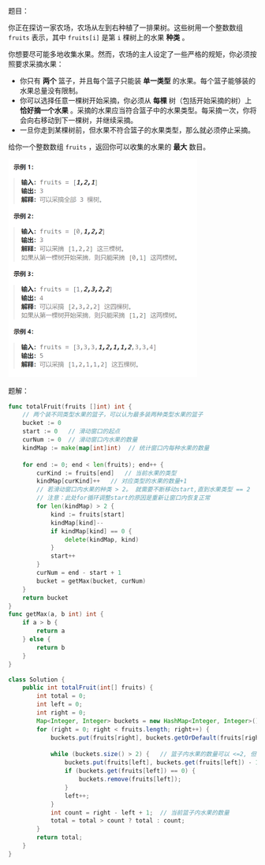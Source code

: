 题目：

你正在探访一家农场，农场从左到右种植了一排果树。这些树用一个整数数组 `fruits` 表示，其中 `fruits[i]` 是第 `i` 棵树上的水果 **种类** 。

你想要尽可能多地收集水果。然而，农场的主人设定了一些严格的规矩，你必须按照要求采摘水果：

- 你只有 **两个** 篮子，并且每个篮子只能装 **单一类型** 的水果。每个篮子能够装的水果总量没有限制。
- 你可以选择任意一棵树开始采摘，你必须从 **每棵** 树（包括开始采摘的树）上 **恰好摘一个水果** 。采摘的水果应当符合篮子中的水果类型。每采摘一次，你将会向右移动到下一棵树，并继续采摘。
- 一旦你走到某棵树前，但水果不符合篮子的水果类型，那么就必须停止采摘。

给你一个整数数组 `fruits` ，返回你可以收集的水果的 **最大** 数目。

<img src="904.水果成篮.assets/image-20240222214128307.png" alt="image-20240222214128307" style="zoom:50%;" />

题解：

```go
func totalFruit(fruits []int) int {
    // 两个装不同类型水果的篮子，可以认为最多装两种类型水果的篮子
    bucket := 0
    start := 0   // 滑动窗口的起点
    curNum := 0  // 滑动窗口内水果的数量
    kindMap := make(map[int]int)  // 统计窗口内每种水果的数量

    for end := 0; end < len(fruits); end++ {
        curKind := fruits[end]   // 当前水果的类型
        kindMap[curKind]++   // 对应类型的水果的数量+1
        // 若滑动窗口内水果的种类 > 2。 就需要不断移动start,直到水果类型 == 2 
        // 注意：此处for循环调整start的原因是重新让窗口内恢复正常
        for len(kindMap) > 2 {   
            kind := fruits[start]
            kindMap[kind]--
            if kindMap[kind] == 0 {
                delete(kindMap, kind)
            }
            start++
        }
        curNum = end - start + 1
        bucket = getMax(bucket, curNum)
    }
    return bucket
}
func getMax(a, b int) int {
    if a > b {
        return a
    } else {
        return b
    }
}
```

```java
class Solution {
    public int totalFruit(int[] fruits) {
        int total = 0;
        int left = 0;
        int right = 0;
        Map<Integer, Integer> buckets = new HashMap<Integer, Integer>();
        for (right = 0; right < fruits.length; right++) {
            buckets.put(fruits[right], buckets.getOrDefault(fruits[right], 0) + 1);

            while (buckets.size() > 2) {   // 篮子内水果的数量可以 <=2, 但不能 > 2
                buckets.put(fruits[left], buckets.get(fruits[left]) - 1);
                if (buckets.get(fruits[left]) == 0) {
                    buckets.remove(fruits[left]);
                }
                left++;
            }
            int count = right - left + 1;  // 当前篮子内水果的数量
            total = total > count ? total : count;
        }
        return total;
    }
}
```

